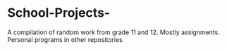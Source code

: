 # School-Projects-
A compilation of random work from grade 11 and 12.
Mostly assignments. Personal programs in other repositories 
